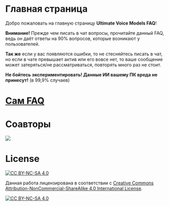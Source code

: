 # Главная страница
Добро пожаловать на главную страницу **Ultimate Voice Models FAQ**!

**Внимание!** Прежде чем писать в чат вопросы, прочитайте данный FAQ, ведь он даёт ответы на 90% вопросов, которые возникают у пользователей.

**Так же** если у вас появляются ошибки, то не стесняйтесь писать в чат, но если в чате превышает актив или его вовсе нет, то ваше сообщение может затеряться/не рассматриваться, повторять много раз не стоит.

**Не бойтесь экспериментировать! Данные ИИ вашему ПК вреда не принесут!** (в 99,9% случаев)

# [Сам FAQ](https://github.com/MaHivka/ultimate-voice-models-FAQ/wiki)

# Соавторы
<a href="https://github.com/MaHivka/ultimate-voice-models-FAQ/graphs/contributors">
  <img src="https://contrib.rocks/image?repo=MaHivka/ultimate-voice-models-FAQ">
</a>


# License

[![CC BY-NC-SA 4.0][cc-by-nc-sa-shield]][cc-by-nc-sa]

Данная работа лицензирована в соответствии с
[Creative Commons Attribution-NonCommercial-ShareAlike 4.0 International License][cc-by-nc-sa].

[![CC BY-NC-SA 4.0][cc-by-nc-sa-image]][cc-by-nc-sa]

[cc-by-nc-sa]: http://creativecommons.org/licenses/by-nc-sa/4.0/
[cc-by-nc-sa-image]: https://licensebuttons.net/l/by-nc-sa/4.0/88x31.png
[cc-by-nc-sa-shield]: https://img.shields.io/badge/License-CC%20BY--NC--SA%204.0-lightgrey.svg
